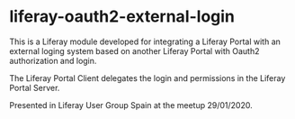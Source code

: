 # liferay-oauth2-external-login
This is a Liferay module developed for integrating a Liferay Portal with an external loging system based on another Liferay Portal with Oauth2 authorization and login.

The Liferay Portal Client delegates the login and permissions in the Liferay Portal Server.

Presented in Liferay User Group Spain at the meetup 29/01/2020.
